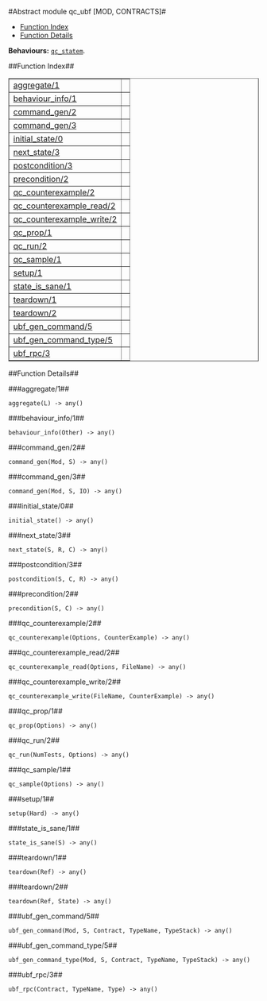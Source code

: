 

#Abstract module qc_ubf [MOD, CONTRACTS]#
* [Function Index](#index)
* [Function Details](#functions)


__Behaviours:__ [`qc_statem`](https://github.com/norton/qc/blob/master/doc/qc_statem.md).<a name="index"></a>

##Function Index##


<table width="100%" border="1" cellspacing="0" cellpadding="2" summary="function index"><tr><td valign="top"><a href="#aggregate-1">aggregate/1</a></td><td></td></tr><tr><td valign="top"><a href="#behaviour_info-1">behaviour_info/1</a></td><td></td></tr><tr><td valign="top"><a href="#command_gen-2">command_gen/2</a></td><td></td></tr><tr><td valign="top"><a href="#command_gen-3">command_gen/3</a></td><td></td></tr><tr><td valign="top"><a href="#initial_state-0">initial_state/0</a></td><td></td></tr><tr><td valign="top"><a href="#next_state-3">next_state/3</a></td><td></td></tr><tr><td valign="top"><a href="#postcondition-3">postcondition/3</a></td><td></td></tr><tr><td valign="top"><a href="#precondition-2">precondition/2</a></td><td></td></tr><tr><td valign="top"><a href="#qc_counterexample-2">qc_counterexample/2</a></td><td></td></tr><tr><td valign="top"><a href="#qc_counterexample_read-2">qc_counterexample_read/2</a></td><td></td></tr><tr><td valign="top"><a href="#qc_counterexample_write-2">qc_counterexample_write/2</a></td><td></td></tr><tr><td valign="top"><a href="#qc_prop-1">qc_prop/1</a></td><td></td></tr><tr><td valign="top"><a href="#qc_run-2">qc_run/2</a></td><td></td></tr><tr><td valign="top"><a href="#qc_sample-1">qc_sample/1</a></td><td></td></tr><tr><td valign="top"><a href="#setup-1">setup/1</a></td><td></td></tr><tr><td valign="top"><a href="#state_is_sane-1">state_is_sane/1</a></td><td></td></tr><tr><td valign="top"><a href="#teardown-1">teardown/1</a></td><td></td></tr><tr><td valign="top"><a href="#teardown-2">teardown/2</a></td><td></td></tr><tr><td valign="top"><a href="#ubf_gen_command-5">ubf_gen_command/5</a></td><td></td></tr><tr><td valign="top"><a href="#ubf_gen_command_type-5">ubf_gen_command_type/5</a></td><td></td></tr><tr><td valign="top"><a href="#ubf_rpc-3">ubf_rpc/3</a></td><td></td></tr></table>


<a name="functions"></a>

##Function Details##

<a name="aggregate-1"></a>

###aggregate/1##


`aggregate(L) -> any()`

<a name="behaviour_info-1"></a>

###behaviour_info/1##


`behaviour_info(Other) -> any()`

<a name="command_gen-2"></a>

###command_gen/2##


`command_gen(Mod, S) -> any()`

<a name="command_gen-3"></a>

###command_gen/3##


`command_gen(Mod, S, IO) -> any()`

<a name="initial_state-0"></a>

###initial_state/0##


`initial_state() -> any()`

<a name="next_state-3"></a>

###next_state/3##


`next_state(S, R, C) -> any()`

<a name="postcondition-3"></a>

###postcondition/3##


`postcondition(S, C, R) -> any()`

<a name="precondition-2"></a>

###precondition/2##


`precondition(S, C) -> any()`

<a name="qc_counterexample-2"></a>

###qc_counterexample/2##


`qc_counterexample(Options, CounterExample) -> any()`

<a name="qc_counterexample_read-2"></a>

###qc_counterexample_read/2##


`qc_counterexample_read(Options, FileName) -> any()`

<a name="qc_counterexample_write-2"></a>

###qc_counterexample_write/2##


`qc_counterexample_write(FileName, CounterExample) -> any()`

<a name="qc_prop-1"></a>

###qc_prop/1##


`qc_prop(Options) -> any()`

<a name="qc_run-2"></a>

###qc_run/2##


`qc_run(NumTests, Options) -> any()`

<a name="qc_sample-1"></a>

###qc_sample/1##


`qc_sample(Options) -> any()`

<a name="setup-1"></a>

###setup/1##


`setup(Hard) -> any()`

<a name="state_is_sane-1"></a>

###state_is_sane/1##


`state_is_sane(S) -> any()`

<a name="teardown-1"></a>

###teardown/1##


`teardown(Ref) -> any()`

<a name="teardown-2"></a>

###teardown/2##


`teardown(Ref, State) -> any()`

<a name="ubf_gen_command-5"></a>

###ubf_gen_command/5##


`ubf_gen_command(Mod, S, Contract, TypeName, TypeStack) -> any()`

<a name="ubf_gen_command_type-5"></a>

###ubf_gen_command_type/5##


`ubf_gen_command_type(Mod, S, Contract, TypeName, TypeStack) -> any()`

<a name="ubf_rpc-3"></a>

###ubf_rpc/3##


`ubf_rpc(Contract, TypeName, Type) -> any()`

